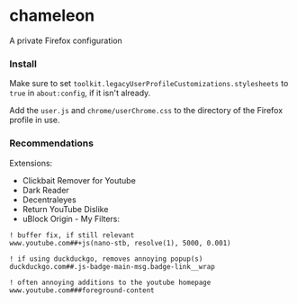 # chameleon
A private Firefox configuration

### Install

Make sure to set `toolkit.legacyUserProfileCustomizations.stylesheets` to `true` in `about:config`, if it isn't already.

Add the `user.js` and `chrome/userChrome.css` to the directory of the Firefox profile in use.

### Recommendations

Extensions:
* Clickbait Remover for Youtube
* Dark Reader
* Decentraleyes
* Return YouTube Dislike
* uBlock Origin - My Filters:
```
! buffer fix, if still relevant
www.youtube.com##+js(nano-stb, resolve(1), 5000, 0.001)

! if using duckduckgo, removes annoying popup(s)
duckduckgo.com##.js-badge-main-msg.badge-link__wrap

! often annoying additions to the youtube homepage
www.youtube.com###foreground-content
```

